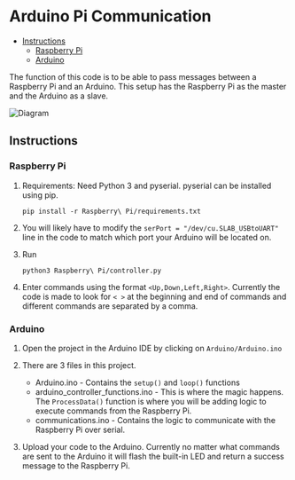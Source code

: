 # Arduino Pi Communication
<!-- vscode-markdown-toc -->
* [Instructions](#Instructions)
	* [Raspberry Pi](#RaspberryPi)
	* [Arduino](#Arduino)

<!-- vscode-markdown-toc-config
	numbering=false
	autoSave=true
	/vscode-markdown-toc-config -->
<!-- /vscode-markdown-toc -->

The function of this code is to be able to pass messages between a Raspberry Pi and an Arduino. This setup has the Raspberry Pi as the master and the Arduino as a slave.

![Diagram](https://raw.githubusercontent.com/himalayanelixir/arduino-pi-communication/master/docs/arduino-pi-communication.png)

## <a name='Instructions'></a>Instructions

### <a name='RaspberryPi'></a>Raspberry Pi
 
 1. Requirements: Need Python 3 and pyserial. pyserial can be installed using pip. 

    ```
    pip install -r Raspberry\ Pi/requirements.txt
    ```

 3. You will likely have to modify the `serPort = "/dev/cu.SLAB_USBtoUART"` line in the code to match which port your Arduino will be located on. 

 2. Run

    ```
    python3 Raspberry\ Pi/controller.py
    ```

 3. Enter commands using the format `<Up,Down,Left,Right>`. Currently the code is made to look for `< >` at the beginning and end of commands and different commands are separated by a comma. 


### <a name='Arduino'></a>Arduino

1. Open the project in the Arduino IDE by clicking on `Arduino/Arduino.ino`

2. There are 3 files in this project. 
    
    - Arduino.ino - Contains the `setup()` and `loop()` functions 
    - arduino_controller_functions.ino - This is where the magic happens. The `ProcessData()` function is where you will be adding logic to execute commands from the Raspberry Pi.
    - communications.ino - Contains the logic to communicate with the Raspberry Pi over serial. 

3. Upload your code to the Arduino. Currently no matter what commands are sent to the Arduino it will flash the built-in LED and return a success message to the Raspberry Pi. 

